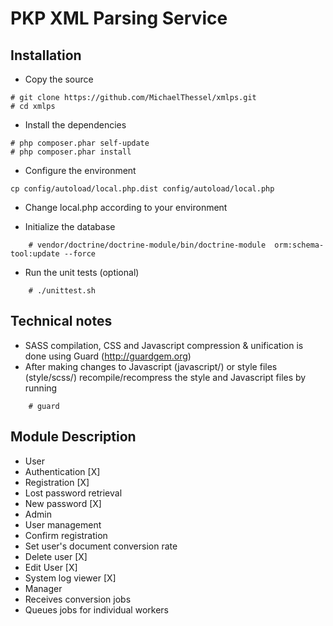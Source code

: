 PKP XML Parsing Service
=======================

Installation
------------
* Copy the source

```
# git clone https://github.com/MichaelThessel/xmlps.git
# cd xmlps
```
* Install the dependencies

```
# php composer.phar self-update
# php composer.phar install
```
* Configure the environment

```
cp config/autoload/local.php.dist config/autoload/local.php
```
* Change local.php according to your environment

* Initialize the database

```
    # vendor/doctrine/doctrine-module/bin/doctrine-module  orm:schema-tool:update --force
```
* Run the unit tests (optional)

```
    # ./unittest.sh
```

Technical notes
---------------
* SASS compilation, CSS and Javascript compression & unification is done using Guard (http://guardgem.org)
* After making changes to Javascript (javascript/) or style files (style/scss/) recompile/recompress the style and Javascript files by running

```
    # guard
```

Module Description
------------------
* User
 * Authentication [X]
 * Registration [X]
 * Lost password retrieval
 * New password [X]
* Admin
 * User management
  * Confirm registration
  * Set user's document conversion rate
  * Delete user [X]
  * Edit User [X]
 * System log viewer [X]
* Manager
 * Receives conversion jobs
 * Queues jobs for individual workers
